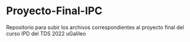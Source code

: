 # Proyecto-Final-IPC
Repositorio para subir los archivos correspondientes al proyecto final del curso IPD del TDS 2022 uGalileo
